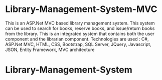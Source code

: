 # Library-Management-System-MVC
This is an ASP.Net MVC based library management system. This system can be used to search for books, reserve books, and issue/return books from the library. This is an integrated system that contains both the user component and the librarian component.
Technologies are used : C#, ASP.Net MVC, HTML, CSS, Bootstrap, SQL Server, JQuery, Javascript, JSON, Entity Framework, MVC architecture
# Library-Management-System
